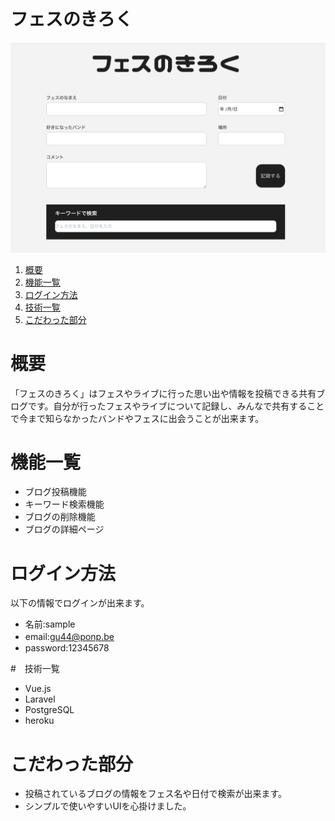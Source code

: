 # フェスのきろく

![image](/public/images/fes_no_kiroku.png )

1. [概要](#概要)
1. [機能一覧](#機能一覧)
1. [ログイン方法](#ログイン方法)
1. [技術一覧](#技術一覧)
1. [こだわった部分](#こだわった部分)

# 概要
「フェスのきろく」はフェスやライブに行った思い出や情報を投稿できる共有ブログです。自分が行ったフェスやライブについて記録し、みんなで共有することで今まで知らなかったバンドやフェスに出会うことが出来ます。

# 機能一覧

- ブログ投稿機能
- キーワード検索機能
- ブログの削除機能
- ブログの詳細ページ

# ログイン方法
以下の情報でログインが出来ます。
- 名前:sample　　
- email:gu44@ponp.be　　
- password:12345678

#　技術一覧

- Vue.js
- Laravel
- PostgreSQL
- heroku

# こだわった部分
- 投稿されているブログの情報をフェス名や日付で検索が出来ます。
- シンプルで使いやすいUIを心掛けました。
